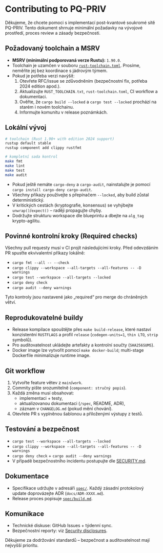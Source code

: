 # Contributing to PQ-PRIV

Děkujeme, že chcete pomoci s implementací post-kvantové soukromé sítě PQ-PRIV. Tento dokument shrnuje minimální požadavky na vývojové prostředí, proces review a zásady bezpečnosti.

## Požadovaný toolchain a MSRV

* **MSRV (minimální podporovaná verze Rustu):** `1.90.0`.
* Toolchain je uzamčen v souboru [`rust-toolchain.toml`](./rust-toolchain.toml). Prosíme, neměňte jej bez koordinace s jádrovým týmem.
* Pokud je potřeba verzi navýšit:
  1. Otevřete RFC/issue se zdůvodněním (bezpečnostní fix, potřeba 2024 edition apod.).
  2. Aktualizujte `RUST_TOOLCHAIN.txt`, `rust-toolchain.toml`, CI workflow a dokumentaci.
  3. Ověřte, že `cargo build --locked` a `cargo test --locked` prochází na starém i novém toolchainu.
  4. Informujte komunitu v release poznámkách.

## Lokální vývoj

```bash
# toolchain (Rust 1.90+ with edition 2024 support)
rustup default stable
rustup component add clippy rustfmt

# kompletní sada kontrol
make fmt
make lint
make test
make audit
```

* Pokud ještě nemáte `cargo-deny` a `cargo-audit`, nainstalujte je pomocí `cargo install cargo-deny cargo-audit`.
* Všechny příkazy používejte s přepínačem `--locked`, aby build zůstal deterministický.
* V kritických cestách (kryptografie, konsensus) se vyhýbejte `unwrap()`/`expect()` – raději propagujte chyby.
* Dodržujte strukturu workspace dle blueprintu a dbejte na `alg_tag` krypto-agilitu.

## Povinné kontrolní kroky (Required checks)

Všechny pull requesty musí v CI projít následujícími kroky. Před odevzdáním PR spusťte ekvivalentní příkazy lokálně:

* `cargo fmt --all -- --check`
* `cargo clippy --workspace --all-targets --all-features -- -D warnings`
* `cargo test --workspace --all-targets --locked`
* `cargo deny check`
* `cargo audit --deny warnings`

Tyto kontroly jsou nastavené jako „required“ pro merge do chráněných větví.

## Reprodukovatelné buildy

* Release kompilace spouštějte přes `make build-release`, které nastaví konzistentní `RUSTFLAGS` a profil `release` (`codegen-units=1`, `thin LTO`, `strip` symbolů).
* Pro auditovatelnost ukládejte artefakty a kontrolní součty (`SHA256SUMS`).
* Docker image lze vytvořit pomocí `make docker-build`; multi-stage Dockerfile minimalizuje runtime image.

## Git workflow

1. Vytvořte feature větev z `main`/`work`.
2. Commity pište srozumitelně (`component: stručný popis`).
3. Každá změna musí obsahovat:
   * implementaci + testy,
   * aktualizovanou dokumentaci (`/spec`, README, ADR),
   * záznam v `CHANGELOG.md` (pokud mění chování).
4. Otevřete PR s vyplněnou šablonou a přiloženými výstupy z testů.

## Testování a bezpečnost

* `cargo test --workspace --all-targets --locked`
* `cargo clippy --workspace --all-targets --all-features -- -D warnings`
* `cargo deny check` + `cargo audit --deny warnings`
* V případě bezpečnostního incidentu postupujte dle [SECURITY.md](./SECURITY.md).

## Dokumentace

* Specifikace udržujte v adresáři [`spec/`](./spec/README.md). Každý zásadní protokolový update doprovázejte ADR (`docs/ADR-XXXX.md`).
* Release proces popisuje [`spec/build.md`](./spec/build.md).

## Komunikace

* Technické diskuse: GitHub Issues + týdenní sync.
* Bezpečnostní reporty: viz [Security disclosures](https://pq-priv.example.com/security).

Děkujeme za dodržování standardů – bezpečnost a auditovatelnost mají nejvyšší prioritu.
